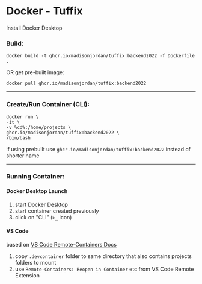 # Docker - Tuffix

Install Docker Desktop

### Build:
`docker build -t ghcr.io/madisonjordan/tuffix:backend2022 -f Dockerfile .`

OR get pre-built image:

`docker pull ghcr.io/madisonjordan/tuffix:backend2022`

---

### Create/Run Container (CLI):
```
docker run \
-it \
-v %cd%:/home/projects \
ghcr.io/madisonjordan/tuffix:backend2022 \
/bin/bash
```
if using prebuilt use `ghcr.io/madisonjordan/tuffix:backend2022` instead of shorter name

---

### Running Container:

#### Docker Desktop Launch
1. start Docker Desktop
2. start container created previously
3. click on "CLI" (`>_` icon)

#### VS Code
based on [VS Code Remote-Containers Docs](https://code.visualstudio.com/docs/remote/containers)

1. copy `.devcontainer` folder to same directory that also contains projects folders to mount
2. use `Remote-Containers: Reopen in Container` etc from VS Code Remote Extension
